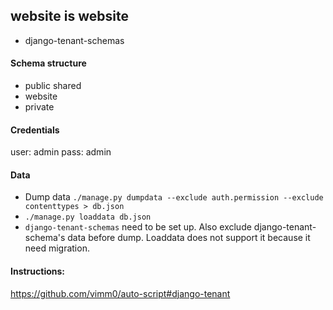 ## website is website

- django-tenant-schemas

#### Schema structure

- public shared
- website
- private

#### Credentials
user: admin
pass: admin

#### Data
- Dump data `./manage.py dumpdata --exclude auth.permission --exclude contenttypes > db.json`
- `./manage.py loaddata db.json`
- `django-tenant-schemas` need to be set up. Also exclude  django-tenant-schema's data before dump. Loaddata does not support it because it need migration.


#### Instructions:
https://github.com/vimm0/auto-script#django-tenant
